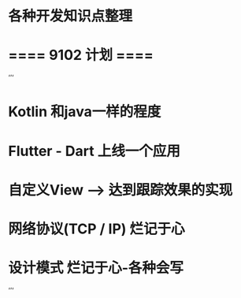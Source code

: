 # 各种开发知识点整理 

# ==== 9102 计划 ====

‘’‘
# Kotlin                 和java一样的程度
# Flutter - Dart         上线一个应用
# 自定义View —>           达到跟踪效果的实现 
# 网络协议(TCP / IP)      烂记于心
# 设计模式                烂记于心-各种会写
‘’‘